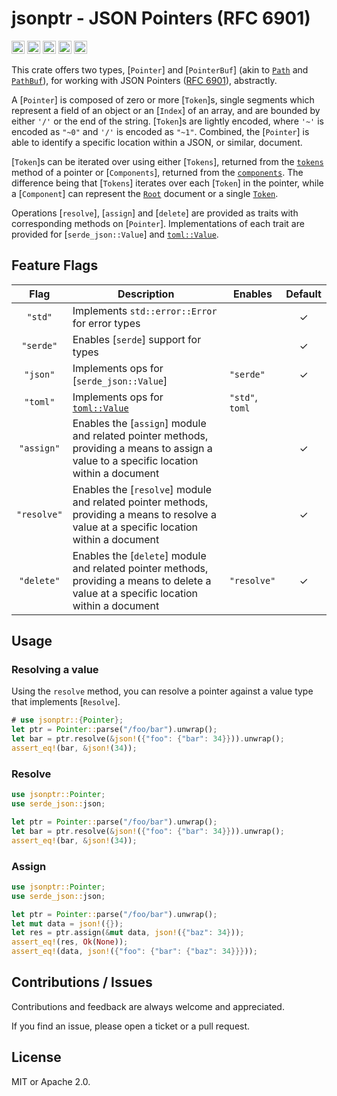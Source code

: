 <!-- TODO: this will become the doc comments and be replaced with more generic verbage -->

# jsonptr - JSON Pointers (RFC 6901)

[<img alt="github" src="https://img.shields.io/badge/github-chanced/jsonptr-62D1FC?style=for-the-badge&labelColor=777&logo=github" height="21">](https://github.com/chanced/jsonptr)
[<img alt="crates.io" src="https://img.shields.io/crates/v/jsonptr.svg?style=for-the-badge&color=fc8d62&logo=rust" height="21">](https://crates.io/crates/jsonptr)
[<img alt="docs.rs" src="https://img.shields.io/badge/docs.rs-jsonptr-f0f0f0?style=for-the-badge&labelColor=777&logo=docs.rs" height="21">](https://docs.rs/jsonptr)
[<img alt="build status" src="https://img.shields.io/github/actions/workflow/status/chanced/jsonptr/test.yml?branch=main&style=for-the-badge" height="21">](https://github.com/chanced/jsonptr/actions?query=branch%3Amain)
[<img alt="code coverage" src="https://img.shields.io/codecov/c/github/chanced/jsonptr?style=for-the-badge&color=CBB88D" height="21">](https://codecov.io/gh/chanced/jsonptr)

This crate offers two types, [`Pointer`] and [`PointerBuf`] (akin to
[`Path`](std::path::Path) and [`PathBuf`](std::path::PathBuf)), for working with
JSON Pointers ([RFC 6901](https://datatracker.ietf.org/doc/html/rfc6901)),
abstractly.

A [`Pointer`] is composed of zero or more [`Token`]s, single segments which
represent a field of an object or an [`Index`] of an array, and are bounded by
either `'/'` or the end of the string. [`Token`]s are lightly encoded, where
`'~'` is encoded as `"~0"` and `'/'` is encoded as `"~1"`. Combined, the
[`Pointer`] is able to identify a specific location within a JSON, or similar,
document.

[`Token`]s can be iterated over using either [`Tokens`], returned from the
[`tokens`](`Pointer::tokens`) method of a pointer or [`Components`], returned
from the [`components`](`Pointer::components`). The difference being that
[`Tokens`] iterates over each [`Token`] in the pointer, while a [`Component`]
can represent the [`Root`](Component::Root) document or a single
[`Token`](Component::Token).

Operations [`resolve`], [`assign`] and [`delete`] are provided as traits with
corresponding methods on [`Pointer`]. Implementations of each trait are provided
for [`serde_json::Value`] and [`toml::Value`](https://docs.rs/toml/0.8).

## Feature Flags

|    Flag     | Description                                                                                                                               | Enables         | Default |
| :---------: | ----------------------------------------------------------------------------------------------------------------------------------------- | --------------- | :-----: |
|   `"std"`   | Implements `std::error::Error` for error types                                                                                            |                 |    ✓    |
|  `"serde"`  | Enables [`serde`] support for types                                                                                                       |                 |    ✓    |
|  `"json"`   | Implements ops for [`serde_json::Value`]                                                                                                  | `"serde"`       |    ✓    |
|  `"toml"`   | Implements ops for [`toml::Value`](https://docs.rs/toml/0.8)                                                                              | `"std"`, `toml` |         |
| `"assign"`  | Enables the [`assign`] module and related pointer methods, providing a means to assign a value to a specific location within a document   |                 |    ✓    |
| `"resolve"` | Enables the [`resolve`] module and related pointer methods, providing a means to resolve a value at a specific location within a document |                 |    ✓    |
| `"delete"`  | Enables the [`delete`] module and related pointer methods, providing a means to delete a value at a specific location within a document   | `"resolve"`     |    ✓    |

## Usage

### Resolving a value

Using the `resolve` method, you can resolve a pointer against a value type that
implements [`Resolve`].

```rust
# use jsonptr::{Pointer};
let ptr = Pointer::parse("/foo/bar").unwrap();
let bar = ptr.resolve(&json!({"foo": {"bar": 34}})).unwrap();
assert_eq!(bar, &json!(34));
```

### Resolve

```rust
use jsonptr::Pointer;
use serde_json::json;

let ptr = Pointer::parse("/foo/bar").unwrap();
let bar = ptr.resolve(&json!({"foo": {"bar": 34}})).unwrap();
assert_eq!(bar, &json!(34));
```

### Assign

```rust
use jsonptr::Pointer;
use serde_json::json;

let ptr = Pointer::parse("/foo/bar").unwrap();
let mut data = json!({});
let res = ptr.assign(&mut data, json!({"baz": 34}));
assert_eq!(res, Ok(None));
assert_eq!(data, json!({"foo": {"bar": {"baz": 34}}}));
```

## Contributions / Issues

Contributions and feedback are always welcome and appreciated.

If you find an issue, please open a ticket or a pull request.

## License

MIT or Apache 2.0.

```

```
